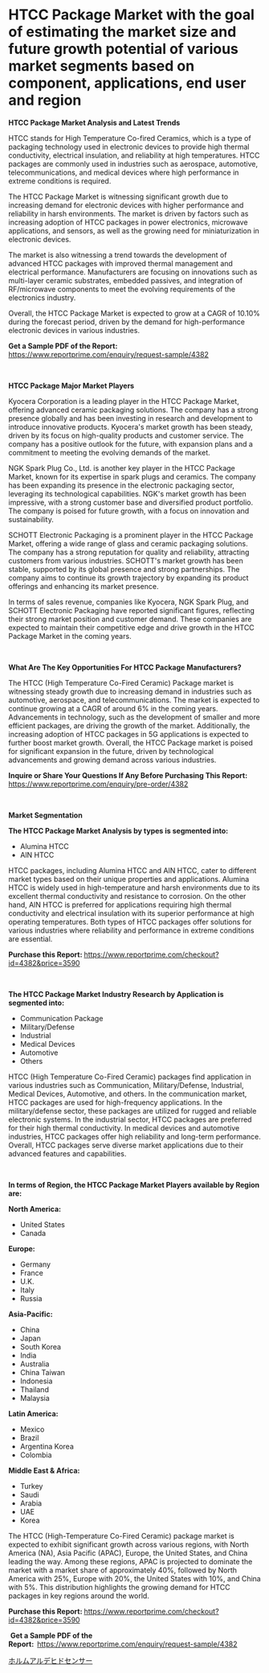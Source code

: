 <p><h1>HTCC Package Market with the goal of estimating the market size and future growth potential of various market segments based on component, applications, end user and region</h1></p><p><strong>HTCC Package Market Analysis and Latest Trends</strong></p>
<p><p>HTCC stands for High Temperature Co-fired Ceramics, which is a type of packaging technology used in electronic devices to provide high thermal conductivity, electrical insulation, and reliability at high temperatures. HTCC packages are commonly used in industries such as aerospace, automotive, telecommunications, and medical devices where high performance in extreme conditions is required.</p><p>The HTCC Package Market is witnessing significant growth due to increasing demand for electronic devices with higher performance and reliability in harsh environments. The market is driven by factors such as increasing adoption of HTCC packages in power electronics, microwave applications, and sensors, as well as the growing need for miniaturization in electronic devices.</p><p>The market is also witnessing a trend towards the development of advanced HTCC packages with improved thermal management and electrical performance. Manufacturers are focusing on innovations such as multi-layer ceramic substrates, embedded passives, and integration of RF/microwave components to meet the evolving requirements of the electronics industry.</p><p>Overall, the HTCC Package Market is expected to grow at a CAGR of 10.10% during the forecast period, driven by the demand for high-performance electronic devices in various industries.</p></p>
<p><strong>Get a Sample PDF of the Report:&nbsp;</strong> <a href="https://www.reportprime.com/enquiry/request-sample/4382">https://www.reportprime.com/enquiry/request-sample/4382</a></p>
<p>&nbsp;</p>
<p><strong>HTCC Package Major Market Players</strong></p>
<p><p>Kyocera Corporation is a leading player in the HTCC Package Market, offering advanced ceramic packaging solutions. The company has a strong presence globally and has been investing in research and development to introduce innovative products. Kyocera's market growth has been steady, driven by its focus on high-quality products and customer service. The company has a positive outlook for the future, with expansion plans and a commitment to meeting the evolving demands of the market.</p><p>NGK Spark Plug Co., Ltd. is another key player in the HTCC Package Market, known for its expertise in spark plugs and ceramics. The company has been expanding its presence in the electronic packaging sector, leveraging its technological capabilities. NGK's market growth has been impressive, with a strong customer base and diversified product portfolio. The company is poised for future growth, with a focus on innovation and sustainability.</p><p>SCHOTT Electronic Packaging is a prominent player in the HTCC Package Market, offering a wide range of glass and ceramic packaging solutions. The company has a strong reputation for quality and reliability, attracting customers from various industries. SCHOTT's market growth has been stable, supported by its global presence and strong partnerships. The company aims to continue its growth trajectory by expanding its product offerings and enhancing its market presence.</p><p>In terms of sales revenue, companies like Kyocera, NGK Spark Plug, and SCHOTT Electronic Packaging have reported significant figures, reflecting their strong market position and customer demand. These companies are expected to maintain their competitive edge and drive growth in the HTCC Package Market in the coming years.</p></p>
<p>&nbsp;</p>
<p><strong>What Are The Key Opportunities For HTCC Package Manufacturers?</strong></p>
<p><p>The HTCC (High Temperature Co-Fired Ceramic) Package market is witnessing steady growth due to increasing demand in industries such as automotive, aerospace, and telecommunications. The market is expected to continue growing at a CAGR of around 6% in the coming years. Advancements in technology, such as the development of smaller and more efficient packages, are driving the growth of the market. Additionally, the increasing adoption of HTCC packages in 5G applications is expected to further boost market growth. Overall, the HTCC Package market is poised for significant expansion in the future, driven by technological advancements and growing demand across various industries.</p></p>
<p><strong>Inquire or Share Your Questions If Any Before Purchasing This Report:</strong> <a href="https://www.reportprime.com/enquiry/pre-order/4382">https://www.reportprime.com/enquiry/pre-order/4382</a></p>
<p>&nbsp;</p>
<p><strong>Market Segmentation</strong></p>
<p><strong>The HTCC Package Market Analysis by types is segmented into:</strong></p>
<p><ul><li>Alumina HTCC</li><li>AlN HTCC</li></ul></p>
<p><p>HTCC packages, including Alumina HTCC and AlN HTCC, cater to different market types based on their unique properties and applications. Alumina HTCC is widely used in high-temperature and harsh environments due to its excellent thermal conductivity and resistance to corrosion. On the other hand, AlN HTCC is preferred for applications requiring high thermal conductivity and electrical insulation with its superior performance at high operating temperatures. Both types of HTCC packages offer solutions for various industries where reliability and performance in extreme conditions are essential.</p></p>
<p><strong>Purchase this Report:&nbsp;</strong><a href="https://www.reportprime.com/checkout?id=4382&price=3590">https://www.reportprime.com/checkout?id=4382&price=3590</a></p>
<p>&nbsp;</p>
<p><strong>The HTCC Package Market Industry Research by Application is segmented into:</strong></p>
<p><ul><li>Communication Package</li><li>Military/Defense</li><li>Industrial</li><li>Medical Devices</li><li>Automotive</li><li>Others</li></ul></p>
<p><p>HTCC (High Temperature Co-Fired Ceramic) packages find application in various industries such as Communication, Military/Defense, Industrial, Medical Devices, Automotive, and others. In the communication market, HTCC packages are used for high-frequency applications. In the military/defense sector, these packages are utilized for rugged and reliable electronic systems. In the industrial sector, HTCC packages are preferred for their high thermal conductivity. In medical devices and automotive industries, HTCC packages offer high reliability and long-term performance. Overall, HTCC packages serve diverse market applications due to their advanced features and capabilities.</p></p>
<p>&nbsp;</p>
<p><strong>In terms of Region, the HTCC Package Market Players available by Region are:</strong></p>
<p>
    <p> <strong> North America: </strong>
        <ul>
            <li>United States</li>
            <li>Canada</li>
        </ul>
        </p> 
    <p> <strong> Europe: </strong>
        <ul>
            <li>Germany</li>
            <li>France</li>
            <li>U.K.</li>
            <li>Italy</li>
            <li>Russia</li>
        </ul>
        </p> 
    <p> <strong> Asia-Pacific: </strong>
        <ul>
            <li>China</li>
            <li>Japan</li>
            <li>South Korea</li>
            <li>India</li>
            <li>Australia</li>
            <li>China Taiwan</li>
            <li>Indonesia</li>
            <li>Thailand</li>
            <li>Malaysia</li>
        </ul>
        </p> 
    <p> <strong> Latin America: </strong>
        <ul>
            <li>Mexico</li>
            <li>Brazil</li>
            <li>Argentina Korea</li>
            <li>Colombia</li>
        </ul>
        </p> 
    <p> <strong> Middle East & Africa: </strong>
        <ul>
            <li>Turkey</li>
            <li>Saudi</li>
            <li>Arabia</li>
            <li>UAE</li>
            <li>Korea</li>
        </ul>
    </p>
    </p>
<p><p>The HTCC (High-Temperature Co-Fired Ceramic) package market is expected to exhibit significant growth across various regions, with North America (NA), Asia Pacific (APAC), Europe, the United States, and China leading the way. Among these regions, APAC is projected to dominate the market with a market share of approximately 40%, followed by North America with 25%, Europe with 20%, the United States with 10%, and China with 5%. This distribution highlights the growing demand for HTCC packages in key regions around the world.</p></p>
<p><strong>Purchase this Report: </strong><a href="https://www.reportprime.com/checkout?id=4382&price=3590">https://www.reportprime.com/checkout?id=4382&price=3590</a></p>
<p>&nbsp;<strong>Get a Sample PDF of the Report:&nbsp;&nbsp;</strong><a href="https://www.reportprime.com/enquiry/request-sample/4382">https://www.reportprime.com/enquiry/request-sample/4382</a></p>
<p><strong></strong></p>
<p><p><a href="https://github.com/Sophiaard2003/Market-Research-Report-List-1/blob/main/606822815160.md">ホルムアルデヒドセンサー</a></p></p>